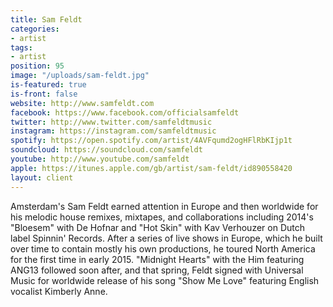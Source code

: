 ```yaml
---
title: Sam Feldt
categories:
- artist
tags:
- artist
position: 95
image: "/uploads/sam-feldt.jpg"
is-featured: true
is-front: false
website: http://www.samfeldt.com
facebook: https://www.facebook.com/officialsamfeldt
twitter: http://www.twitter.com/samfeldtmusic
instagram: https://instagram.com/samfeldtmusic
spotify: https://open.spotify.com/artist/4AVFqumd2ogHFlRbKIjp1t
soundcloud: https://soundcloud.com/samfeldt
youtube: http://www.youtube.com/samfeldt
apple: https://itunes.apple.com/gb/artist/sam-feldt/id890558420
layout: client
---
```


Amsterdam's Sam Feldt earned attention in Europe and then worldwide for his melodic house remixes, mixtapes, and collaborations including 2014's "Bloesem" with De Hofnar and "Hot Skin" with Kav Verhouzer on Dutch label Spinnin' Records. After a series of live shows in Europe, which he built over time to contain mostly his own productions, he toured North America for the first time in early 2015. "Midnight Hearts" with the Him featuring ANG13 followed soon after, and that spring, Feldt signed with Universal Music for worldwide release of his song "Show Me Love" featuring English vocalist Kimberly Anne.
